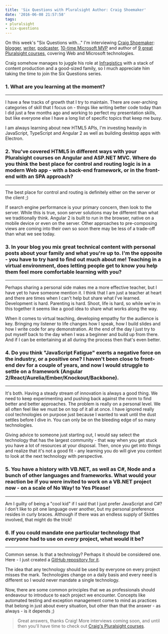 ```yaml
---
title: 'Six Questions with Pluralsight Author: Craig Shoemaker'
date: '2016-06-08 21:57:58'
tags:
- pluralsight
- six-questions
---
```


On this week's "Six Questions with..." I'm interviewing [Craig Shoemaker](http://twitter.com/craigshoemaker): [blogger](http://craigshoemaker.net/), [writer](http://craigshoemaker.net/publications), [podcaster](http://polymorphicpodcast.com/), [10-time Microsoft MVP](https://mvp.microsoft.com/en-us/PublicProfile/36849) and author of [9 great Pluralsight courses](http://www.pluralsight.com/authors/craig-shoemaker), covering Web and Microsoft technologies.

Craig somehow manages to juggle his role at [Infragistics](http://infragistics.com/) with a stack of content production and a good-sized family, so I much appreciate him taking the time to join the Six Questions series.

### 1. What are you learning at the moment?

* * *

I have a few tracks of growth that I try to maintain. There are over-arching categories of skill that I focus on - things like writing better code today than I did just a few months ago and working to perfect my presentation skills, but like everyone else I have a long list of specific topics that keep me busy.

I am always learning about new HTML5 APIs, I'm investing heavily in JavaScript, TypeScript and Angular 2 as well as building desktop apps with Electron.

### 2. You've covered HTML5 in different ways with your Pluralsight courses on Angular and ASP.NET MVC. Where do you think the best place for control and routing logic is in a modern Web app - with a back-end framework, or in the front-end with an SPA approach?

* * *

The best place for control and routing is definitely either on the server or the client ;)

If search engine performance is your primary concern, then look to the server. While this is true, soon server solutions may be different than what we traditionally think. Angular 2 is built to run in the browser, native on a mobile device or even on the server. Other approaches to pre-composing views are coming into their own so soon there may be less of a trade-off than what we see today.

### 3. In your blog you mix great technical content with personal posts about your family and what you're up to. I'm the opposite - you have to try hard to find out much about me! Teaching in a virtual environment, does letting people get to know you help them feel more comfortable learning with you?

* * *

Perhaps sharing a personal side makes me a more effective teacher, but I have yet to have someone mention it. I think that I am just a teacher at heart and there are times when I can't help but share what I've learned. Development is hard. Parenting is hard. Shoot, life is hard, so while we're in this together it seems like a good idea to share what works along the way.

When it comes to virtual teaching, developing empathy for the audience is key. Bringing my listener to life changes how I speak, how I build slides and how I write code for any demonstration. At the end of the day I just try to put myself back to the day when I was a beginner and build up from there. And if I can be entertaining at all during the process then that's even better.

### 4. Do you think "JavaScript Fatigue" exerts a negative force on the industry, or a positive one? I haven't been close to front-end dev for a couple of years, and now I would struggle to settle on a framework (Angular 2/React/Aurelia/Ember/Knockout/Backbone).

* * *

It's both. Having a steady stream of innovation is always a good thing. We need to keep experimenting and pushing back against the norm to find better and better approaches. The problem is really on a personal level. We all often feel like we must be on top of it all at once. I have ignored really cool technologies on purpose just because I wanted to wait until the dust settles before I dive in. You can only be on the bleeding edge of so many technologies.

Giving advice to someone just starting out, I would say select the technology that has the largest community - that way when you get stuck you have a lot of resources at your disposal. Then, once you get into things and realize that it's not a good fit - any learning you do will give you context to look at the next technology with perspective.

### 5. You have a history with VB.NET, as well as C#, Node and a bunch of other languages and frameworks. What would your reaction be if you were invited to work on a VB.NET project now - on a scale of No Way! to Yes Please!

* * *

Am I guilty of being a "cool kid" if I said that I just prefer JavaScript and C#? I don't like to pit one language over another, but my personal preference resides in curly braces. Although if there was an endless supply of Skittles involved, that might do the trick!

### 6. If you could mandate one particular technology that _everyone_ had to use on _every_ project, what would it be?

* * *

Common sense. Is that a technology? Perhaps it should be considered one. Here - I just created a [GitHub repository for it](https://github.com/craigshoemaker/common-sense).

The idea that any technology should be used by everyone on every project misses the mark. Technologies change on a daily basis and every need is different so I would never mandate a single technology.

Now, there are some common principles that we as professionals should endeavour to introduce to each project we encounter. Concepts like automated testing and exception management come to mind as practices that belong in just about every situation, but other than that the answer - as always - is it depends ;)

> Great answers, thanks Craig! More interviews coming soon, and until then you'll have time to check out [Craig's Pluralsight courses](https://www.pluralsight.com/authors/craig-shoemaker).

<!--kg-card-end: markdown-->